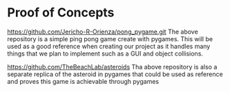 # Proof of Concepts

https://github.com/Jericho-R-Orienza/pong_pygame.git
The above repository is a simple ping pong game create with pygames. This will be used as a good reference when creating our project as it handles many things that we plan to implement such as a GUI and object collisions.

https://github.com/TheBeachLab/asteroids
Tha above repository is also a separate replica of the asteroid in pygames that could be used as reference and proves this game is achievable through pygames
